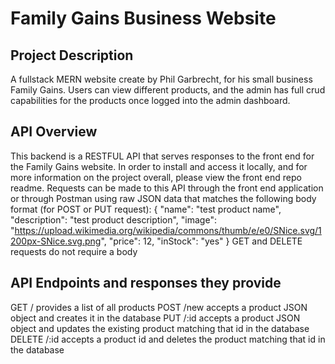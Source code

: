 # Family Gains Business Website
## Project Description
A fullstack MERN website create by Phil Garbrecht, for his small business Family Gains. Users can view different products, and the admin has full crud capabilities for the products once logged into the admin dashboard.

## API Overview
This backend is a RESTFUL API that serves responses to the front end for the Family Gains website. In order to install and access it locally, and for more information on the project overall, please view the front end repo readme. Requests can be made to this API through the front end application or through Postman using raw JSON data that matches the following body format (for POST or PUT request):
{
"name": "test product name",
"description": "test product description",
"image": "https://upload.wikimedia.org/wikipedia/commons/thumb/e/e0/SNice.svg/1200px-SNice.svg.png",
"price": 12,
"inStock": "yes"
}
GET and DELETE requests do not require a body

## API Endpoints and responses they provide
GET / provides a list of all products
POST /new accepts a product JSON object and creates it in the database
PUT /:id accepts a product JSON object and updates the existing product matching that id in the database
DELETE /:id accepts a product id and deletes the product matching that id in the database